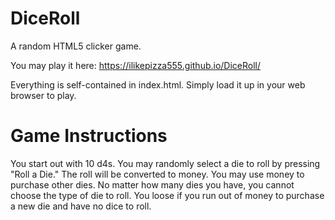 # DiceRoll
A random HTML5 clicker game.

You may play it here: https://ilikepizza555.github.io/DiceRoll/

Everything is self-contained in index.html. Simply load it up in your web browser to play.

# Game Instructions

You start out with 10 d4s. You may randomly select a die to roll by pressing "Roll a Die." The roll will be converted to money.
You may use money to purchase other dies. No matter how many dies you have, you cannot choose the type of die to roll.
You loose if you run out of money to purchase a new die and have no dice to roll.
